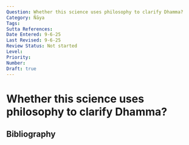 ```yaml
---
Question: Whether this science uses philosophy to clarify Dhamma?
Category: Ñāya
Tags: 
Sutta References: 
Date Entered: 9-6-25
Last Revised: 9-6-25
Review Status: Not started
Level: 
Priority: 
Number: 
Draft: true
---
```


# Whether this science uses philosophy to clarify Dhamma?

## Bibliography

<!-- 

Notes:



-->